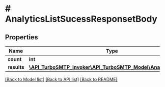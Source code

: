 # # AnalyticsListSucessResponsetBody

## Properties

Name | Type | Description | Notes
------------ | ------------- | ------------- | -------------
**count** | **int** |  | [optional]
**results** | [**\API_TurboSMTP_Invoker\API_TurboSMTP_Model\AnalyticMailItem[]**](AnalyticMailItem.md) |  | [optional]

[[Back to Model list]](../../README.md#models) [[Back to API list]](../../README.md#endpoints) [[Back to README]](../../README.md)
